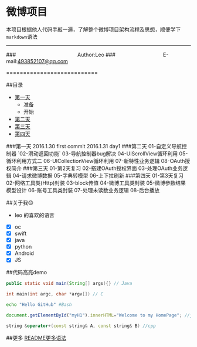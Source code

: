 微博项目
===========================
本项目根据他人代码手敲一遍，了解整个微博项目架构流程及思想，顺便学下`markdown`语法

****
###　　　　　　　　　　　　Author:Leo
###　　　　　　　　　 E-mail:493852107@qq.com

===========================



##<a name="index"/>目录
* [第一天](#day1)
	* 准备
	* 开始
* [第二天](#day2)
* [第三天](#day3)
* [第四天](#day4)

<a name="day1"/>
###第一天
	2016.1.30 first commit  
	2016.1.31 day1

<a name="day2"/>
###第二天
	01-自定义导航控制器
	`02-滑动返回功能`
	03-导航控制器bug解决
	04-UIScrollView循环利用
	05-循环利用方式二
	06-UICollectionView循环利用
	07-新特性业务逻辑
	08-OAuth授权简介

<a name="day3"/>
###第三天
	01-第2天复习
	02-搭建OAuth授权界面
	03-处理OAuth业务逻辑
	04-请求微博数据
	05-字典转模型
	06-上下拉刷新

<a name="day4"/>
###第四天
	01-第3天复习
	02-网络工具类(Http)封装
	03-block传值
	04-微博工具类封装
	05-微博参数结果模型设计
	06-账号工具类封装
	07-处理未读数业务逻辑
	08-后台播放




##<a name="about me"/>关于我:blush:
* leo 的喜欢的语言
- [x] oc
- [x] swift
- [x] java
- [x] python
- [x] Android
- [x] JS

##<a name="code"/>代码高亮demo
```Java
public static void main(String[] args){} // Java
```
```c
int main(int argc, char *argv[]) // C
```
```Bash
echo "Hello GitHub" #Bash
```
``` javascript
document.getElementById("myH1").innerHTML="Welcome to my HomePage"; //javascript
```
```cpp
string &operator+(const string& A, const string& B) //cpp
```

##<a name="findMore"/>更多
[README更多语法](https://github.com/guodongxiaren/README "README更多语法")

